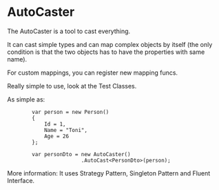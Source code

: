 # AutoCaster
The AutoCaster is a tool to cast everything.

It can cast simple types and can map complex objects by itself (the only condition is that the two objects has to have the properties with same name).

For custom mappings, you can register new mapping funcs.

Really simple to use, look at the Test Classes.


As simple as:

            var person = new Person()
            {
                Id = 1,
                Name = "Toni",
                Age = 26
            };

            var personDto = new AutoCaster()
                            .AutoCast<PersonDto>(person);

More information:
It uses Strategy Pattern, Singleton Pattern and Fluent Interface.
